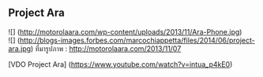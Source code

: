 Project  Ara
------
![] (http://motorolaara.com/wp-content/uploads/2013/11/Ara-Phone.jpg)    
![] (http://blogs-images.forbes.com/marcochiappetta/files/2014/06/project-ara.jpg)
ที่มารูปภาพ : http://motorolaara.com/2013/11/07
   
  [VDO Project Ara] (https://www.youtube.com/watch?v=intua_p4kE0)
